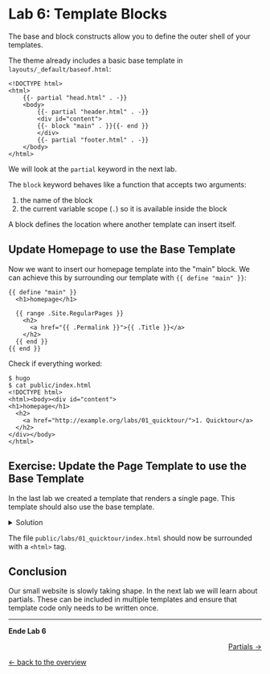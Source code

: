 # Lab 6: Template Blocks

The base and block constructs allow you to define the outer shell of your templates.

The theme already includes a basic base template in `layouts/_default/baseof.html`:

```
<!DOCTYPE html>
<html>
    {{- partial "head.html" . -}}
    <body>
        {{- partial "header.html" . -}}
        <div id="content">
        {{- block "main" . }}{{- end }}
        </div>
        {{- partial "footer.html" . -}}
    </body>
</html>
```

We will look at the `partial` keyword in the next lab.

The `block` keyword behaves like a function that accepts two arguments:
1. the name of the block
2. the current variable scope (`.`) so it is available inside the block

A block defines the location where another template can insert itself.

## Update Homepage to use the Base Template
Now we want to insert our homepage template into the "main" block. We can achieve this by surrounding our template with `{{ define "main" }}`:
```
{{ define "main" }}
  <h1>homepage</h1>

  {{ range .Site.RegularPages }}
    <h2>
      <a href="{{ .Permalink }}">{{ .Title }}</a>
    </h2>
  {{ end }}
{{ end }}
```
Check if everything worked:
```
$ hugo
$ cat public/index.html
<!DOCTYPE html>
<html><body><div id="content">
<h1>homepage</h1>
  <h2>
    <a href="http://example.org/labs/01_quicktour/">1. Quicktour</a>
  </h2>
</div></body>
</html>
```

## Exercise: Update the Page Template to use the Base Template
In the last lab we created a template that renders a single page. This template should also use the base template.

<details>
  <summary>Solution</summary>

  Update the file `./themes/mytheme/layouts/_default/single.html`:
  ```
  {{ define "main" }}
    <h1>{{ .Title }}</h1>
    {{ .Content }}
  {{ end }}
  ```
  And then run `hugo`.
</details>

The file `public/labs/01_quicktour/index.html` should now be surrounded with a `<html>` tag.

## Conclusion

Our small website is slowly taking shape. In the next lab we will learn about partials. These can be included in multiple templates and ensure that template code only needs to be written once.

---

**Ende Lab 6**

<p width="100px" align="right"><a href="07_partials.md">Partials →</a></p>

[← back to the overview](../README.md)
